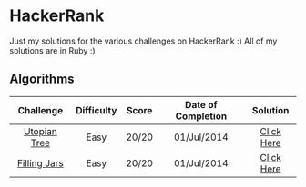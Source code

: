 HackerRank
===
Just my solutions for the various challenges on HackerRank :)
All of my solutions are in Ruby :)


Algorithms
---

| Challenge        | Difficulty | Score  | Date of Completion |Solution|
| :-------------: |:-------------:| :-----:|:-----:|:-----:|
| [Utopian Tree](https://www.hackerrank.com/challenges/utopian-tree)      | Easy | 20/20 | 01/Jul/2014 | [Click Here](https://github.com/BukhariH/HackerRank/blob/master/UtopianTree/solution.rb)|
| [Filling Jars](https://www.hackerrank.com/challenges/filling-jars)      | Easy      |   20/20 | 01/Jul/2014 | [Click Here](https://github.com/BukhariH/HackerRank/blob/master/FillingJars/solution.rb)|